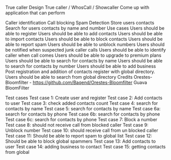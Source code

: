 True caller
Design True caller / WhosCall / Showcaller
Come up with application that can perform

Caller identification
Call blocking
Spam Detection
Store users contacts
Search for users contacts by name and number
Use cases
Users should be able to register
Users should be able to add contacts
Users should be able to import contacts
Users should be able to block contacts
Users should be able to report spam
Users should be able to unblock numbers
Users should be notified when suspected junk caller calls
Users should be able to identify caller when call comes
Users should be able to upgrade to premium plans
Users should be able to search for contacts by name
Users should be able to search for contacts by number
Users should be able to add business
Post registration and addition of contacts register with global directory.
Users should be able to search from global directory
Credits
Orestes-Bloomfilter - https://github.com/Baqend/Orestes-Bloomfilter
Guava BloomFilter

Test cases
Test case 1: Create user and register
Test case 2: Add contacts to user
Test case 3: check added contacts count
Test case 4: search for contacts by name
Test case 5: search for contacts by name
Test case 6a: search for contacts by phone
Test case 6b: search for contacts by phone
Test case 6c: search for contacts by phone
Test case 7: Block a number
Test case 8: should not receive call from blocked caller
Test case 9: Unblock number
Test case 10: should receive call from un blocked caller
Test case 11: Should be able to report spam to global list
Test case 12: Should be able to block global spammers
Test case 13: Add contacts to user
Test case 14: adding business to contact
Test case 15: getting contacts from global
